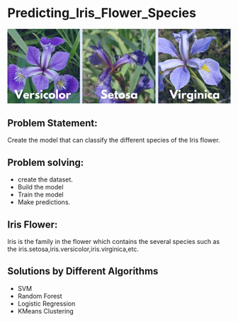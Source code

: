 # Predicting_Iris_Flower_Species

![Category](category.jpg)


## Problem Statement:
Create the model that can classify the different species of the Iris flower.

## Problem solving:
- create the dataset.
- Build the model
- Train the model
- Make predictions.

## Iris Flower:
Iris is the family in the flower which contains the several species such as the iris.setosa,iris.versicolor,iris.virginica,etc.

## Solutions by Different Algorithms
 - SVM
 - Random Forest
 - Logistic Regression
 - KMeans Clustering

